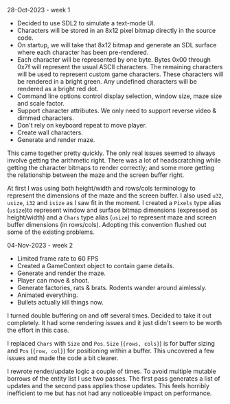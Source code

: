 28-Oct-2023 - week 1

- Decided to use SDL2 to simulate a text-mode UI.
- Characters will be stored in an 8x12 pixel bitmap directly in the source code.
- On startup, we will take that 8x12 bitmap and generate an SDL surface where
  each character has been pre-rendered.
- Each character will be represented by one byte. Bytes 0x00 through 0x7f will
  represent the usual ASCII characters. The remaining characters will be used to
  represent custom game characters. These characters will be rendered in a
  bright green. Any undefined characters will be rendered as a bright red dot.
- Command line options control display selection, window size, maze size and
  scale factor.
- Support character attributes. We only need to support reverse video & dimmed
  characters.
- Don't rely on keyboard repeat to move player.
- Create wall characters.
- Generate and render maze.

This came together pretty quickly. The only real issues seemed to always involve
getting the arithmetic right. There was a lot of headscratching while getting
the character bitmaps to render correctly; and some more getting the
relationship between the maze and the screen buffer right.

At first I was using both height/width and rows/cols terminology to represent
the dimensions of the maze and the screen buffer. I also used `u32`, `usize`,
`i32` and `isize` as I saw fit in the moment. I created a `Pixels` type alias
(`usize`)to represent window and surface bitmap dimensions (expressed as
height/width) and a `Chars` type alias (`usize`) to represent maze and screen
buffer dimensions (in rows/cols). Adopting this convention flushed out some of
the existing problems.

04-Nov-2023 - week 2

- Limited frame rate to 60 FPS
- Created a GameContext object to contain game details.
- Generate and render the maze.
- Player can move & shoot.
- Generate factories, rats & brats. Rodents wander around aimlessly.
- Animated everything.
- Bullets actually kill things now.

I turned double buffering on and off several times. Decided to take it out
completely. It had some rendering issues and it just didn't seem to be worth the
effort in this case.

I replaced `Chars` with `Size` and `Pos`. `Size` (`{rows, cols}`) is for buffer
sizing and `Pos` (`{row, col}`) for positioning within a buffer. This uncovered
a few issues and made the code a bit clearer.

I rewrote render/update logic a couple of times. To avoid multiple mutable
borrows of the entity list I use two passes. The first pass generates a list of
updates and the second pass applies those updates. This feels horribly
inefficient to me but has not had any noticeable impact on performance.
